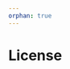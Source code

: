 ```yaml
---
orphan: true
---
```


# License

```{include} ../LICENSE

```
                                                                                                                                                                                                                                                         